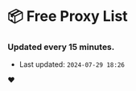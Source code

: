 # :package: Free Proxy List
### Updated every 15 minutes.

- Last updated: `2024-07-29 18:26`

:heart:
